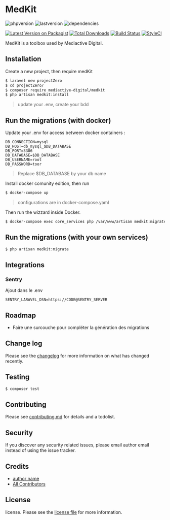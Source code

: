 # MedKit

![phpversion](https://img.shields.io/packagist/php-v/mediactive-digital/medkit?style=flat-square)
![lastversion](https://img.shields.io/github/v/release/mediactive-digital/medkit?style=flat-square)
![dependencies](https://img.shields.io/librariesio/github/mediactive-digital/medkit?style=flat-square)

[![Latest Version on Packagist][ico-version]][link-packagist]
[![Total Downloads][ico-downloads]][link-downloads]
[![Build Status][ico-travis]][link-travis]
[![StyleCI][ico-styleci]][link-styleci]

MedKit is a toolbox used by Mediactive Digital.

## Installation

Create a new project, then require medKit
``` bash
$ laravel new projectZero
$ cd projectZero/ 
$ composer require mediactive-digital/medkit
$ php artisan medkit:install
```
> update your .env, create your bdd

## Run the migrations (with docker)

Update your .env for access between docker containers : 
```dotenv
DB_CONNECTION=mysql
DB_HOST=db_mysql_$DB_DATABASE
DB_PORT=3306
DB_DATABASE=$DB_DATABASE
DB_USERNAME=root
DB_PASSWORD=toor
```
> Replace $DB_DATABASE by your db name

Install docker comunity edition, then run
```bash
$ docker-compose up
``` 
> configurations are in docker-compose.yaml

Then run the wizzard inside Docker.
```bash
$ docker-compose exec core_services php /var/www/artisan medkit:migrate
```

## Run the migrations (with your own services)

``` bash
$ php artisan medkit:migrate
```

## Integrations
### Sentry
Ajout dans le .env
```dotenv
SENTRY_LARAVEL_DSN=https://CODE@SENTRY_SERVER
```

## Roadmap

* Faire une surcouche pour compléter la génération des migrations

## Change log

Please see the [changelog](changelog.md) for more information on what has changed recently.

## Testing

``` bash
$ composer test
```

## Contributing

Please see [contributing.md](contributing.md) for details and a todolist.

## Security

If you discover any security related issues, please email author email instead of using the issue tracker.

## Credits

- [author name][link-author]
- [All Contributors][link-contributors]

## License

license. Please see the [license file](license.md) for more information.

[ico-version]: https://img.shields.io/packagist/v/mediactivedigital/medkit.svg?style=flat-square
[ico-downloads]: https://img.shields.io/packagist/dt/mediactivedigital/medkit.svg?style=flat-square
[ico-travis]: https://img.shields.io/travis/mediactivedigital/medkit/master.svg?style=flat-square
[ico-styleci]: https://styleci.io/repos/12345678/shield

[link-packagist]: https://packagist.org/packages/mediactivedigital/medkit
[link-downloads]: https://packagist.org/packages/mediactivedigital/medkit
[link-travis]: https://travis-ci.org/mediactivedigital/medkit
[link-styleci]: https://styleci.io/repos/12345678
[link-author]: https://github.com/mediactivedigital
[link-contributors]: ../../contributors
